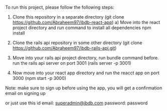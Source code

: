 

To run this project, please follow the following steps:

  1. Clone this repository in a separate directory (git clone https://github.com/Abraheem97/ibdb-react-app) a) Move into the react project directory and run command to install all dependencies npm install

   2. Clone the rails api repository in some other directory (git clone https://github.com/Abraheem97/ibdb-rails-api.git)

  3.  Move into your rails api project directory, run bundle command before. run the rails api server on port 3001 (rails server -p 3001)

   4. Now move into your react app directory and run the reacct app on port 3000 (npm start -p 3000)
   
   Note: make sure to sign up before using the app, you will get a confirmation email on signing up

or just use this id
email: superadmin@ibdb.com
password: password

